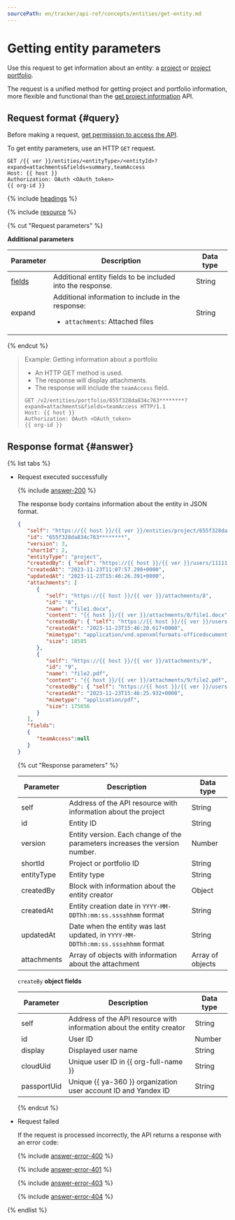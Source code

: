 ```yaml
---
sourcePath: en/tracker/api-ref/concepts/entities/get-entity.md
---
```

# Getting entity parameters

Use this request to get information about an entity: a [project](../../manager/project-new.md) or [project portfolio](../../manager/portfolio.md).

The request is a unified method for getting project and portfolio information, more flexible and functional than the [get project information](../projects/get-project.md) API.

## Request format {#query}

Before making a request, [get permission to access the API](../access.md).

To get entity parameters, use an HTTP `GET` request.

```
GET /{{ ver }}/entities/<entityType>/<entityId>?expand=attachments&fields=summary,teamAccess
Host: {{ host }}
Authorization: OAuth <OAuth_token>
{{ org-id }}
```

{% include [headings](../../../_includes/tracker/api/headings.md) %}

{% include [resource](../../../_includes/tracker/api/resource-entity.md) %}

{% cut "Request parameters" %}

**Additional parameters**

| Parameter | Description | Data type |
-------- | -------- | ----------
| [fields](./about-entities.md#query-params) | Additional entity fields to be included into the response. | String |
| expand | Additional information to include in the response:<ul><li>`attachments`: Attached files</li></ul> | String |

{% endcut %}

> Example: Getting information about a portfolio
>
> - An HTTP GET method is used.
> - The response will display attachments.
> - The response will include the `teamAccess` field.
>
> ```
> GET /v2/entities/portfolio/655f328da834c763********?expand=attachments&fields=teamAccess HTTP/1.1
> Host: {{ host }}
> Authorization: OAuth <OAuth_token>
> {{ org-id }}
>
> ```

## Response format {#answer}

{% list tabs %}

- Request executed successfully

   {% include [answer-200](../../../_includes/tracker/api/answer-200.md) %}

   The response body contains information about the entity in JSON format.

   ```json
   {
      "self": "https://{{ host }}/{{ ver }}/entities/project/655f328da834c763********",
      "id": "655f328da834c763********",
      "version": 3,
      "shortId": 2,
      "entityType": "project",
      "createdBy": { "self": "https://{{ host }}/{{ ver }}/users/1111111117", "id": "1111111117", "display": "Full name", "cloudUid": "ajevuhegoggf********", "passportUid": 1111111117 },
      "createdAt": "2023-11-23T11:07:57.298+0000",
      "updatedAt": "2023-11-23T15:46:26.391+0000",
      "attachments": [
         {
            "self": "https://{{ host }}/{{ ver }}/attachments/8",
            "id": "8",
            "name": "file1.docx",
            "content": "{{ host }}/{{ ver }}/attachments/8/file1.docx",
            "createdBy": { "self": "https://{{ host }}/{{ ver }}/users/1111111117", "id": "1111111117", "display": "Full name", "cloudUid": "ajevuhegoggf********", "passportUid": 1111111117 },
            "createdAt": "2023-11-23T15:46:20.617+0000",
            "mimetype": "application/vnd.openxmlformats-officedocument.wordprocessingml.document",
            "size": 18585
         },
         {
            "self": "https://{{ host }}/{{ ver }}/attachments/9",
            "id": "9",
            "name": "file2.pdf",
            "content": "{{ host }}/{{ ver }}/attachments/9/file2.pdf",
            "createdBy": { "self": "https://{{ host }}/{{ ver }}/users/1111111117", "id": "1111111117", "display": "Full name", "cloudUid": "ajevuhegoggf********", "passportUid": 1111111117 },
            "createdAt": "2023-11-23T15:46:25.932+0000",
            "mimetype": "application/pdf",
            "size": 175656
         }
      ],
      "fields":
      {
         "teamAccess":null
      }
   }
   ```

   {% cut "Response parameters" %}

   | Parameter | Description | Data type |
   -------- | -------- | ----------
   | self | Address of the API resource with information about the project | String |
   | id | Entity ID | String |
   | version | Entity version. Each change of the parameters increases the version number. | Number |
   | shortId | Project or portfolio ID | String |
   | entityType | Entity type | String |
   | createdBy | Block with information about the entity creator | Object |
   | createdAt | Entity creation date in `YYYY-MM-DDThh:mm:ss.sss±hhmm` format | String |
   | updatedAt | Date when the entity was last updated, in `YYYY-MM-DDThh:mm:ss.sss±hhmm` format | String |
   | attachments | Array of objects with information about the attachment | Array of objects |

   `createBy` **object fields**

   | Parameter | Description | Data type |
   -------- | -------- | ----------
   | self | Address of the API resource with information about the entity creator | String |
   | id | User ID | Number |
   | display | Displayed user name | String |
   | cloudUid | Unique user ID in {{ org-full-name }} | String |
   | passportUid | Unique {{ ya-360 }} organization user account ID and Yandex ID | String |

   {% endcut %}

- Request failed

   If the request is processed incorrectly, the API returns a response with an error code:

   {% include [answer-error-400](../../../_includes/tracker/api/answer-error-400.md) %}

   {% include [answer-error-401](../../../_includes/tracker/api/answer-error-401.md) %}

   {% include [answer-error-403](../../../_includes/tracker/api/answer-error-403.md) %}

   {% include [answer-error-404](../../../_includes/tracker/api/answer-error-404.md) %}

{% endlist %}
